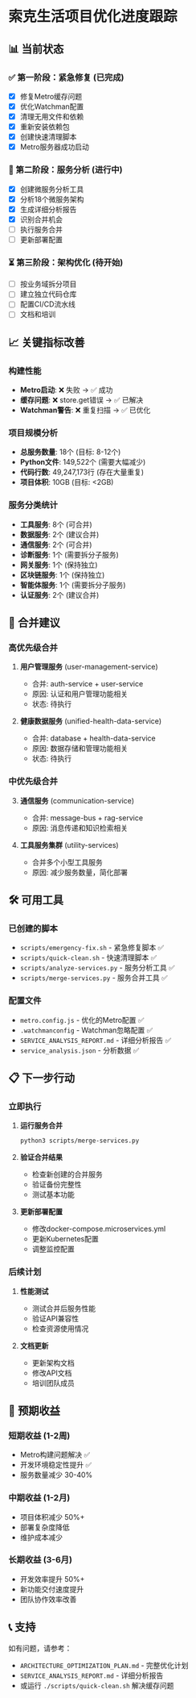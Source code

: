 # 索克生活项目优化进度跟踪

## 📊 当前状态

### ✅ 第一阶段：紧急修复 (已完成)
- [x] 修复Metro缓存问题
- [x] 优化Watchman配置  
- [x] 清理无用文件和依赖
- [x] 重新安装依赖包
- [x] 创建快速清理脚本
- [x] Metro服务器成功启动

### 🔄 第二阶段：服务分析 (进行中)
- [x] 创建微服务分析工具
- [x] 分析18个微服务架构
- [x] 生成详细分析报告
- [x] 识别合并机会
- [ ] 执行服务合并
- [ ] 更新部署配置

### ⏳ 第三阶段：架构优化 (待开始)
- [ ] 按业务域拆分项目
- [ ] 建立独立代码仓库
- [ ] 配置CI/CD流水线
- [ ] 文档和培训

## 📈 关键指标改善

### 构建性能
- **Metro启动**: ❌ 失败 → ✅ 成功
- **缓存问题**: ❌ store.get错误 → ✅ 已解决
- **Watchman警告**: ❌ 重复扫描 → ✅ 已优化

### 项目规模分析
- **总服务数量**: 18个 (目标: 8-12个)
- **Python文件**: 149,522个 (需要大幅减少)
- **代码行数**: 49,247,173行 (存在大量重复)
- **项目体积**: 10GB (目标: <2GB)

### 服务分类统计
- **工具服务**: 8个 (可合并)
- **数据服务**: 2个 (建议合并)
- **通信服务**: 2个 (可合并)
- **诊断服务**: 1个 (需要拆分子服务)
- **网关服务**: 1个 (保持独立)
- **区块链服务**: 1个 (保持独立)
- **智能体服务**: 1个 (需要拆分子服务)
- **认证服务**: 2个 (建议合并)

## 🎯 合并建议

### 高优先级合并
1. **用户管理服务** (user-management-service)
   - 合并: auth-service + user-service
   - 原因: 认证和用户管理功能相关
   - 状态: 待执行

2. **健康数据服务** (unified-health-data-service)
   - 合并: database + health-data-service
   - 原因: 数据存储和管理功能相关
   - 状态: 待执行

### 中优先级合并
3. **通信服务** (communication-service)
   - 合并: message-bus + rag-service
   - 原因: 消息传递和知识检索相关

4. **工具服务集群** (utility-services)
   - 合并多个小型工具服务
   - 原因: 减少服务数量，简化部署

## 🛠️ 可用工具

### 已创建的脚本
- `scripts/emergency-fix.sh` - 紧急修复脚本 ✅
- `scripts/quick-clean.sh` - 快速清理脚本 ✅
- `scripts/analyze-services.py` - 服务分析工具 ✅
- `scripts/merge-services.py` - 服务合并工具 ✅

### 配置文件
- `metro.config.js` - 优化的Metro配置 ✅
- `.watchmanconfig` - Watchman忽略配置 ✅
- `SERVICE_ANALYSIS_REPORT.md` - 详细分析报告 ✅
- `service_analysis.json` - 分析数据 ✅

## 📋 下一步行动

### 立即执行
1. **运行服务合并**
   ```bash
   python3 scripts/merge-services.py
   ```

2. **验证合并结果**
   - 检查新创建的合并服务
   - 验证备份完整性
   - 测试基本功能

3. **更新部署配置**
   - 修改docker-compose.microservices.yml
   - 更新Kubernetes配置
   - 调整监控配置

### 后续计划
1. **性能测试**
   - 测试合并后服务性能
   - 验证API兼容性
   - 检查资源使用情况

2. **文档更新**
   - 更新架构文档
   - 修改API文档
   - 培训团队成员

## 🎉 预期收益

### 短期收益 (1-2周)
- Metro构建问题解决 ✅
- 开发环境稳定性提升 ✅
- 服务数量减少 30-40%

### 中期收益 (1-2月)
- 项目体积减少 50%+
- 部署复杂度降低
- 维护成本减少

### 长期收益 (3-6月)
- 开发效率提升 50%+
- 新功能交付速度提升
- 团队协作效率改善

## 📞 支持

如有问题，请参考：
- `ARCHITECTURE_OPTIMIZATION_PLAN.md` - 完整优化计划
- `SERVICE_ANALYSIS_REPORT.md` - 详细分析报告
- 或运行 `./scripts/quick-clean.sh` 解决缓存问题 